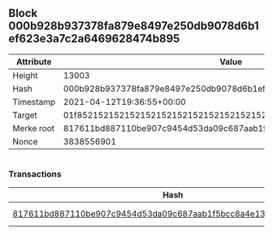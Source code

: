## Block 000b928b937378fa879e8497e250db9078d6b1ef623e3a7c2a6469628474b895

Attribute | Value
--- | ---
Height | 13003
Hash | 000b928b937378fa879e8497e250db9078d6b1ef623e3a7c2a6469628474b895
Timestamp | 2021-04-12T19:36:55+00:00
Target | 01f8521521521521521521521521521521521521521521521521521521521521
Merke root | 817611bd887110be907c9454d53da09c687aab1f5bcc8a4e132f21a5861bf21b
Nonce | 3838556901

```

```

### Transactions

Hash | Amount
--- | ---
[817611bd887110be907c9454d53da09c687aab1f5bcc8a4e132f21a5861bf21b](817611bd887110be907c9454d53da09c687aab1f5bcc8a4e132f21a5861bf21b.md) | 10.00000000 SKEPTI 
